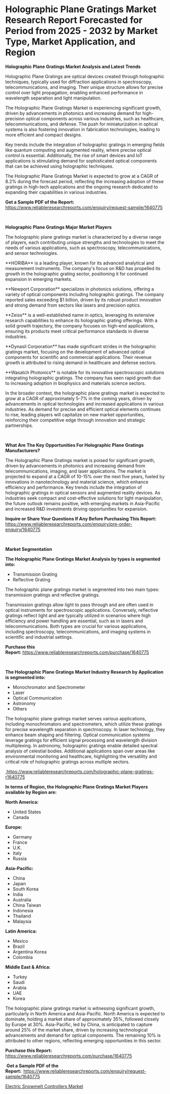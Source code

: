 <p><h1>Holographic Plane Gratings Market Research Report Forecasted for Period from 2025 -  2032 by Market Type, Market Application, and Region</h1></p><p><strong>Holographic Plane Gratings Market Analysis and Latest Trends</strong></p>
<p><p>Holographic Plane Gratings are optical devices created through holographic techniques, typically used for diffraction applications in spectroscopy, telecommunications, and imaging. Their unique structure allows for precise control over light propagation, enabling enhanced performance in wavelength separation and light manipulation.</p><p>The Holographic Plane Gratings Market is experiencing significant growth, driven by advancements in photonics and increasing demand for high-precision optical components across various industries, such as healthcare, telecommunications, and defense. The push for miniaturization in optical systems is also fostering innovation in fabrication technologies, leading to more efficient and compact designs.</p><p>Key trends include the integration of holographic gratings in emerging fields like quantum computing and augmented reality, where precise optical control is essential. Additionally, the rise of smart devices and IoT applications is stimulating demand for sophisticated optical components that can be achieved using holographic techniques.</p><p>The Holographic Plane Gratings Market is expected to grow at a CAGR of 8.2% during the forecast period, reflecting the increasing adoption of these gratings in high-tech applications and the ongoing research dedicated to expanding their capabilities in various industries.</p></p>
<p><strong>Get a Sample PDF of the Report:&nbsp;</strong> <a href="https://www.reliableresearchreports.com/enquiry/request-sample/1640775?utm_campaign=2283&utm_medium=2&utm_source=Github&utm_content=ia&utm_term=23032025&utm_id=holographic-plane-gratings">https://www.reliableresearchreports.com/enquiry/request-sample/1640775</a></p>
<p>&nbsp;</p>
<p><strong>Holographic Plane Gratings Major Market Players</strong></p>
<p><p>The holographic plane gratings market is characterized by a diverse range of players, each contributing unique strengths and technologies to meet the needs of various applications, such as spectroscopy, telecommunications, and sensor technologies.</p><p>**HORIBA** is a leading player, known for its advanced analytical and measurement instruments. The company's focus on R&D has propelled its growth in the holographic grating sector, positioning it for continued expansion in emerging markets.</p><p>**Newport Corporation** specializes in photonics solutions, offering a variety of optical components including holographic gratings. The company reported sales exceeding $1 billion, driven by its robust product innovation and strong demand from sectors like lasers and precision optics.</p><p>**Zeiss** is a well-established name in optics, leveraging its extensive research capabilities to enhance its holographic grating offerings. With a solid growth trajectory, the company focuses on high-end applications, ensuring its products meet critical performance standards in diverse industries.</p><p>**Dynasil Corporation** has made significant strides in the holographic gratings market, focusing on the development of advanced optical components for scientific and commercial applications. Their revenue growth is attributed to rising demand in healthcare and defense sectors.</p><p>**Wasatch Photonics** is notable for its innovative spectroscopic solutions integrating holographic gratings. The company has seen rapid growth due to increasing adoption in biophysics and materials science sectors.</p><p>In the broader context, the holographic plane gratings market is expected to grow at a CAGR of approximately 5-7% in the coming years, driven by advancements in optical technologies and increased applications in various industries. As demand for precise and efficient optical elements continues to rise, leading players will capitalize on new market opportunities, reinforcing their competitive edge through innovation and strategic partnerships.</p></p>
<p>&nbsp;</p>
<p><strong>What Are The Key Opportunities For Holographic Plane Gratings Manufacturers?</strong></p>
<p><p>The Holographic Plane Gratings market is poised for significant growth, driven by advancements in photonics and increasing demand from telecommunications, imaging, and laser applications. The market is projected to expand at a CAGR of 10-15% over the next five years, fueled by innovations in nanotechnology and material science, which enhance efficiency and performance. Key trends include the integration of holographic gratings in optical sensors and augmented reality devices. As industries seek compact and cost-effective solutions for light manipulation, the future outlook remains positive, with emerging markets in Asia-Pacific and increased R&D investments driving opportunities for expansion.</p></p>
<p><strong>Inquire or Share Your Questions If Any Before Purchasing This Report:</strong> <a href="https://www.reliableresearchreports.com/enquiry/pre-order-enquiry/1640775?utm_campaign=2283&utm_medium=2&utm_source=Github&utm_content=ia&utm_term=23032025&utm_id=holographic-plane-gratings">https://www.reliableresearchreports.com/enquiry/pre-order-enquiry/1640775</a></p>
<p>&nbsp;</p>
<p><strong>Market Segmentation</strong></p>
<p><strong>The Holographic Plane Gratings Market Analysis by types is segmented into:</strong></p>
<p><ul><li>Transmission Grating</li><li>Reflective Grating</li></ul></p>
<p><p>The holographic plane gratings market is segmented into two main types: transmission gratings and reflective gratings. </p><p>Transmission gratings allow light to pass through and are often used in optical instruments for spectroscopic applications. Conversely, reflective gratings reflect light and are typically utilized in scenarios where high efficiency and power handling are essential, such as in lasers and telecommunications. Both types are crucial for various applications, including spectroscopy, telecommunications, and imaging systems in scientific and industrial settings.</p></p>
<p><strong>Purchase this Report:&nbsp;</strong><a href="https://www.reliableresearchreports.com/purchase/1640775?utm_campaign=2283&utm_medium=2&utm_source=Github&utm_content=ia&utm_term=23032025&utm_id=holographic-plane-gratings">https://www.reliableresearchreports.com/purchase/1640775</a></p>
<p>&nbsp;</p>
<p><strong>The Holographic Plane Gratings Market Industry Research by Application is segmented into:</strong></p>
<p><ul><li>Monochromator and Spectrometer</li><li>Laser</li><li>Optical Communication</li><li>Astronomy</li><li>Others</li></ul></p>
<p><p>The holographic plane gratings market serves various applications, including monochromators and spectrometers, which utilize these gratings for precise wavelength separation in spectroscopy. In laser technology, they enhance beam shaping and filtering. Optical communication systems leverage gratings for efficient signal processing and wavelength division multiplexing. In astronomy, holographic gratings enable detailed spectral analysis of celestial bodies. Additional applications span over areas like environmental monitoring and healthcare, highlighting the versatility and critical role of holographic gratings across multiple sectors.</p></p>
<p><a href="https://www.reliableresearchreports.com/holographic-plane-gratings-r1640775?utm_campaign=2283&utm_medium=2&utm_source=Github&utm_content=ia&utm_term=23032025&utm_id=holographic-plane-gratings">&nbsp;https://www.reliableresearchreports.com/holographic-plane-gratings-r1640775</a></p>
<p><strong>In terms of Region, the Holographic Plane Gratings Market Players available by Region are:</strong></p>
<p>
    <p> <strong> North America: </strong>
        <ul>
            <li>United States</li>
            <li>Canada</li>
        </ul>
        </p> 
    <p> <strong> Europe: </strong>
        <ul>
            <li>Germany</li>
            <li>France</li>
            <li>U.K.</li>
            <li>Italy</li>
            <li>Russia</li>
        </ul>
        </p> 
    <p> <strong> Asia-Pacific: </strong>
        <ul>
            <li>China</li>
            <li>Japan</li>
            <li>South Korea</li>
            <li>India</li>
            <li>Australia</li>
            <li>China Taiwan</li>
            <li>Indonesia</li>
            <li>Thailand</li>
            <li>Malaysia</li>
        </ul>
        </p> 
    <p> <strong> Latin America: </strong>
        <ul>
            <li>Mexico</li>
            <li>Brazil</li>
            <li>Argentina Korea</li>
            <li>Colombia</li>
        </ul>
        </p> 
    <p> <strong> Middle East & Africa: </strong>
        <ul>
            <li>Turkey</li>
            <li>Saudi</li>
            <li>Arabia</li>
            <li>UAE</li>
            <li>Korea</li>
        </ul>
    </p>
    </p>
<p><p>The holographic plane gratings market is witnessing significant growth, particularly in North America and Asia-Pacific. North America is expected to dominate, holding a market share of approximately 35%, followed closely by Europe at 30%. Asia-Pacific, led by China, is anticipated to capture around 25% of the market share, driven by increasing technological advancements and demand for optical components. The remaining 10% is attributed to other regions, reflecting emerging opportunities in this sector.</p></p>
<p><strong>Purchase this Report: </strong><a href="https://www.reliableresearchreports.com/purchase/1640775?utm_campaign=2283&utm_medium=2&utm_source=Github&utm_content=ia&utm_term=23032025&utm_id=holographic-plane-gratings">https://www.reliableresearchreports.com/purchase/1640775</a></p>
<p>&nbsp;<strong>Get a Sample PDF of the Report:&nbsp;&nbsp;</strong><a href="https://www.reliableresearchreports.com/enquiry/request-sample/1640775?utm_campaign=2283&utm_medium=2&utm_source=Github&utm_content=ia&utm_term=23032025&utm_id=holographic-plane-gratings">https://www.reliableresearchreports.com/enquiry/request-sample/1640775</a></p>
<p><strong></strong></p>
<p><p><a href="https://github.com/comasnickie/Market-Research-Report-List-1/blob/main/electric-snowmelt-controllers-market.md?utm_campaign=2283&utm_medium=2&utm_source=Github&utm_content=ia&utm_term=23032025&utm_id=holographic-plane-gratings">Electric Snowmelt Controllers Market</a></p></p>